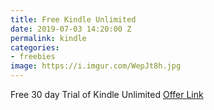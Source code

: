 ```yaml
---
title: Free Kindle Unlimited
date: 2019-07-03 14:20:00 Z
permalink: kindle
categories:
- freebies
image: https://i.imgur.com/WepJt8h.jpg
---
```


Free 30 day Trial of Kindle Unlimited 
[Offer Link](https://amzn.to/2XMdCVE)